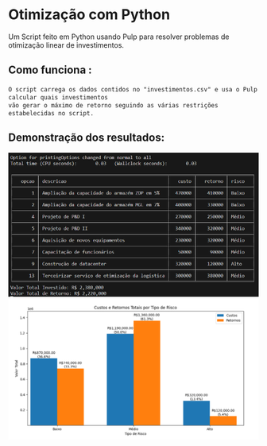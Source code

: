 ﻿# Otimização com Python

Um Script feito em Python usando Pulp para resolver problemas de otimização linear de investimentos.


## Como funciona :

    O script carrega os dados contidos no "investimentos.csv" e usa o Pulp calcular quais investimentos 
    vão gerar o máximo de retorno seguindo as várias restrições estabelecidas no script.

## Demonstração dos resultados:    


![Imagem1 demonstrando o resultado](/arquivos/resultado.png)
![Imagem2 demonstrando o resultado](/arquivos/grafico.png)
